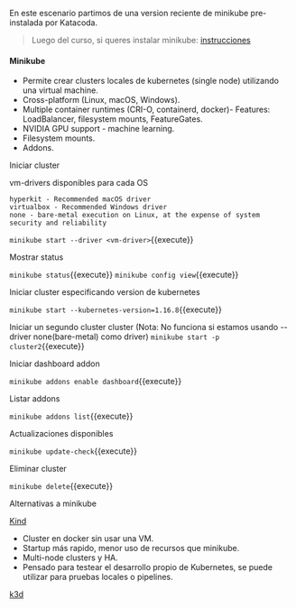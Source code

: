 En este escenario partimos de una version reciente de minikube pre-instalada por Katacoda.
> Luego del curso, si queres instalar minikube: [instrucciones](https://kubernetes.io/es/docs/tasks/tools/install-minikube/)

#### Minikube

- Permite crear clusters locales de kubernetes (single node) utilizando una virtual machine.
- Cross-platform (Linux, macOS, Windows).
- Multiple container runtimes (CRI-O, containerd, docker)- Features: LoadBalancer, filesystem mounts, FeatureGates.
- NVIDIA GPU support - machine learning.
- Filesystem mounts.
- Addons.

Iniciar cluster

vm-drivers disponibles para cada OS

```KVM2 - Recommended Linux driver
hyperkit - Recommended macOS driver
virtualbox - Recommended Windows driver
none - bare-metal execution on Linux, at the expense of system security and reliability
```

`minikube start --driver <vm-driver>`{{execute}}

Mostrar status

`minikube status`{{execute}}
`minikube config view`{{execute}}

Iniciar cluster especificando version de kubernetes

`minikube start --kubernetes-version=1.16.8`{{execute}}

Iniciar un segundo cluster cluster (Nota: No funciona si estamos usando --driver none(bare-metal) como driver)
`minikube start -p cluster2`{{execute}}

Iniciar dashboard addon

`minikube addons enable dashboard`{{execute}}

Listar addons

`minikube addons list`{{execute}}

Actualizaciones disponibles

`minikube update-check`{{execute}}

Eliminar cluster

`minikube delete`{{execute}}

Alternativas a minikube

[Kind](https://kind.sigs.k8s.io/)

- Cluster en docker sin usar una VM.
- Startup más rapido, menor uso de recursos que minikube.
- Multi-node clusters y HA.
- Pensado para testear el desarrollo propio de Kubernetes, se puede utilizar para pruebas locales o pipelines.

[k3d](https://k3d.io/)
